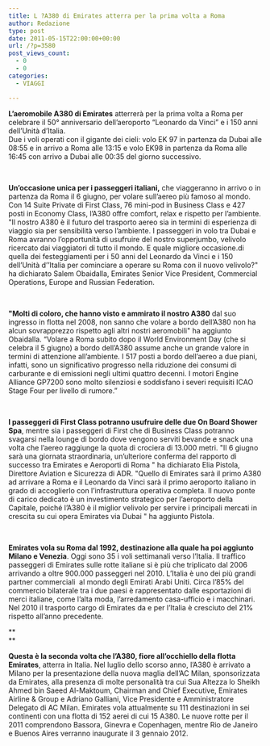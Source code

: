 ```yaml
---
title: L ?A380 di Emirates atterra per la prima volta a Roma
author: Redazione
type: post
date: 2011-05-15T22:00:00+00:00
url: /?p=3580
post_views_count:
  - 0
  - 0
categories:
  - VIAGGI

---
```

**L&rsquo;aeromobile A380 di Emirates** atterrer&agrave; per la prima volta a Roma per celebrare il 50&deg; anniversario dell&#8217;aeroporto &ldquo;Leonardo da Vinci&rdquo; e i 150 anni dell&rsquo;Unit&agrave; d&rsquo;Italia.  
Due i voli operati con il gigante dei cieli: volo EK 97 in partenza da Dubai alle 08:55 e in arrivo a Roma alle 13:15 e volo EK98 in partenza da Roma alle 16:45 con arrivo a Dubai alle 00:35 del giorno successivo.

&nbsp;

**Un&rsquo;occasione unica per i passeggeri italiani,** che viaggeranno in arrivo o in partenza da Roma il 6 giugno, per volare sull&rsquo;aereo pi&ugrave; famoso al mondo. Con 14 Suite Private di First Class, 76 mini-pod in Business Class e 427 posti in Economy Class, l&rsquo;A380 offre comfort, relax e rispetto per l&rsquo;ambiente. "Il nostro A380 &egrave; il futuro del trasporto aereo sia in termini di esperienza di viaggio sia per sensibilit&agrave; verso l&rsquo;ambiente. I passeggeri in volo tra Dubai e Roma avranno l&#8217;opportunit&agrave; di usufruire del nostro superjumbo, velivolo ricercato dai viaggiatori di tutto il mondo. E quale migliore occasione.di quella dei festeggiamenti per i 50 anni del Leonardo da Vinci e i 150 dell&rsquo;Unit&agrave; d&rsquo;&#8217;Italia per cominciare a operare su Roma con il nuovo velivolo?" ha dichiarato Salem Obaidalla, Emirates Senior Vice President, Commercial Operations, Europe and Russian Federation.

&nbsp;

**"Molti di coloro, che hanno visto e ammirato il nostro A380** dal suo ingresso in flotta nel 2008, non sanno che volare a bordo dell&rsquo;A380 non ha alcun sovrapprezzo rispetto agli altri nostri aeromobili" ha aggiunto Obaidalla. &ldquo;Volare a Roma subito dopo il World Environment Day (che si celebra il 5 giugno) a bordo dell&rsquo;A380 assume anche un grande valore in termini di attenzione all&rsquo;ambiente. I 517 posti a bordo dell&rsquo;aereo a due piani, infatti, sono un significativo progresso nella riduzione dei consumi di carburante e di emissioni negli ultimi quattro decenni. I motori Engine Alliance GP7200 sono molto silenziosi e soddisfano i severi requisiti ICAO Stage Four per livello di rumore.&rdquo;

&nbsp;

**I passeggeri di First Class potranno usufruire delle due On Board Shower Spa**, mentre sia i passeggeri di First che di Business Class potranno svagarsi nella lounge di bordo dove vengono serviti bevande e snack una volta che l&#8217;aereo raggiunge la quota di crociera di 13.000 metri. "Il 6 giugno sar&agrave; una giornata straordinaria, un&rsquo;ulteriore conferma del rapporto di successo tra Emirates e Aeroporti di Roma " ha dichiarato Elia Pistola, Direttore Aviation e Sicurezza di ADR. "Quello di Emirates sar&agrave; il primo A380 ad arrivare a Roma e il Leonardo da Vinci sar&agrave; il primo aeroporto italiano in grado di accoglierlo con l&#8217;infrastruttura operativa completa. Il nuovo ponte di carico dedicato &egrave; un investimento strategico per l&rsquo;aeroporto della Capitale, poich&eacute; l&#8217;A380 &egrave; il miglior velivolo per servire i principali mercati in crescita su cui opera Emirates via Dubai " ha aggiunto Pistola.

&nbsp;

**Emirates vola su Roma dal 1992, destinazione alla quale ha poi aggiunto Milano e Venezia**. Oggi sono 35 i voli settimanali verso l&#8217;Italia. Il traffico passeggeri di Emirates sulle rotte italiane si &egrave; pi&ugrave; che triplicato dal 2006 arrivando a oltre 900.000 passeggeri nel 2010. L&#8217;Italia &egrave; uno dei pi&ugrave; grandi partner commerciali&nbsp; al mondo degli Emirati Arabi Uniti. Circa l&rsquo;85% del commercio bilaterale tra i due paesi &egrave; rappresentato dalle esportazioni di merci italiane, come l&rsquo;alta moda, l&rsquo;arredamento casa-ufficio e i macchinari. Nel 2010 il trasporto cargo di Emirates da e per l&#8217;Italia &egrave; cresciuto del 21% rispetto all&#8217;anno precedente.

**  
** 

**Questa &egrave; la seconda volta che l&rsquo;A380, fiore all&#8217;occhiello della flotta Emirates**, atterra in Italia. Nel luglio dello scorso anno, l&#8217;A380 &egrave; arrivato a Milano per la presentazione della nuova maglia dell&rsquo;AC Milan, sponsorizzata da Emirates, alla presenza di molte personalit&agrave; tra cui Sua Altezza lo Sheikh Ahmed bin Saeed Al-Maktoum, Chairman and Chief Executive, Emirates Airline & Group e Adriano Galliani, Vice Presidente e Amministratore Delegato di AC Milan. Emirates vola attualmente su 111 destinazioni in sei continenti con una flotta di 152 aerei di cui 15 A380. Le nuove rotte per il 2011 comprendono Bassora, Ginevra e Copenhagen, mentre Rio de Janeiro e Buenos Aires verranno inaugurate il 3 gennaio 2012.